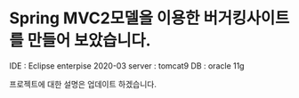 # Spring MVC2모델을 이용한 버거킹사이트를 만들어 보았습니다.

IDE : Eclipse enterpise 2020-03
server : tomcat9
DB : oracle 11g

프로젝트에 대한 설명은 업데이트 하겠습니다.
